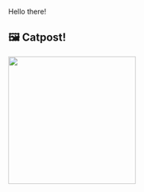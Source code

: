 Hello there!



## 🖼️ Catpost!

<sub>
    <img src="https://cdn2.thecatapi.com/images/dnf.jpg" height="256">
</sub>

